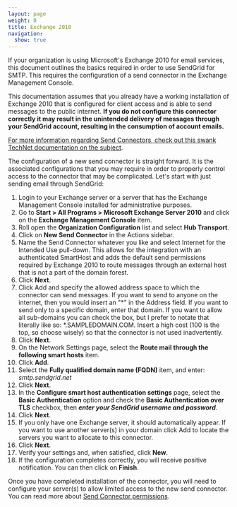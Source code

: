 ```yaml
---
layout: page
weight: 0
title: Exchange 2010
navigation:
  show: true
---
```


If your organization is using Microsoft's Exchange 2010 for email services, this document outlines the basics required in order to use SendGrid for SMTP. This requires the configuration of a send connector in the Exchange Management Console.

<call-out type="warning">

This documentation assumes that you already have a working installation of Exchange 2010 that is configured for client access and is able to send messages to the public internet. **If you do not configure this connector correctly it may result in the unintended delivery of messages through your SendGrid account, resulting in the consumption of account emails.**

</call-out>

<call-out>

[For more information regarding Send Connectors, check out this swank TechNet documentation on the subject](http://technet.microsoft.com/en-us/library/aa998662.aspx).

</call-out>

The configuration of a new send connector is straight forward. It is the associated configurations that you may require in order to properly control access to the connector that may be complicated. Let's start with just sending email through SendGrid:

1. Login to your Exchange server or a server that has the Exchange Management Console installed for administrative purposes.
2. Go to **Start \> All Programs \> Microsoft Exchange Server 2010** and click on the **Exchange Management Console** item.
3. Roll open the **Organization Configuration** list and select **Hub Transport**.
4. Click on **New Send Connector** in the Actions sidebar.
5. Name the Send Connector whatever you like and select Internet for the Intended Use pull-down. This allows for the integration with an authenticated SmartHost and adds the default send permissions required by Exchange 2010 to route messages through an external host that is not a part of the domain forest.
6. Click **Next**.
7. Click Add and specify the allowed address space to which the connector can send messages. If you want to send to anyone on the internet, then you would insert an "\*" in the Address field. If you want to send only to a specific domain, enter that domain. If you want to allow all sub-domains you can check the box, but I prefer to notate that literally like so: \*.SAMPLEDOMAIN.COM. Insert a high cost (100 is the top, so choose wisely) so that the connector is not used inadvertently.
8. Click **Next**.
9. On the Network Settings page, select the **Route mail through the following smart hosts** item.
10. Click **Add**.
11. Select the **Fully qualified domain name (FQDN)** item, and enter: *smtp.sendgrid.net*
12. Click **Next**.
13. In the **Configure smart host authentication settings** page, select the **Basic Authentication** option and check the **Basic Authentication over TLS** checkbox, then ***enter your SendGrid username and password***.
14. Click **Next**.
15. If you only have one Exchange server, it should automatically appear. If you want to use another server(s) in your domain click Add to locate the servers you want to allocate to this connector.
16. Click **Next**.
17. Verify your settings and, when satisfied, click **New**.
18. If the configuration completes correctly, you will receive positive notification. You can then click on **Finish**.

Once you have completed installation of the connector, you will need to configure your server(s) to allow limited access to the new send connector. You can read more about [Send Connector permissions][send-connector-permissions].

[send-connector-permissions]: http://technet.microsoft.com/en-us/library/aa998662(v=exchg.141).aspx
